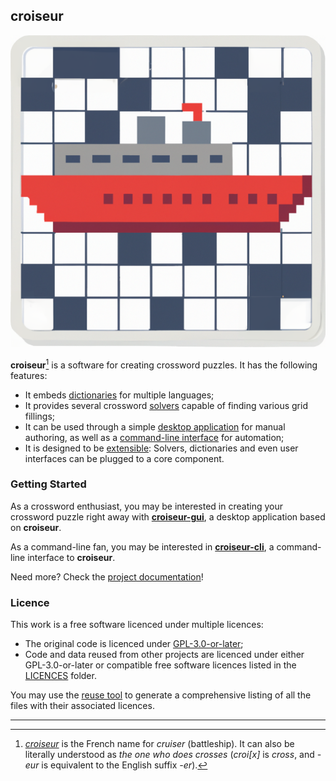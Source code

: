 <!--
SPDX-FileCopyrightText: 2023 Antoine Belvire
SPDX-License-Identifier: GPL-3.0-or-later
-->

## croiseur

![Logo](croiseur-gui/croiseur-gui/src/main/resources/com/gitlab/super7ramp/croiseur/gui/application-icon.png)

**croiseur**[^1] is a software for creating crossword puzzles. It has the following features:

* It embeds [dictionaries][] for multiple languages;
* It provides several crossword [solvers][] capable of finding various grid fillings;
* It can be used through a simple [desktop application][] for manual authoring, as well as a
  [command-line interface][] for automation;
* It is designed to be [extensible][]: Solvers, dictionaries and even user interfaces can be plugged
  to a core component.

### Getting Started

As a crossword enthusiast, you may be interested in creating your crossword puzzle right away with
**[croiseur-gui][]**, a desktop application based on **croiseur**.

As a command-line fan, you may be interested in **[croiseur-cli][]**, a command-line interface to
**croiseur**.

Need more? Check the [project documentation][]!

### Licence

This work is a free software licenced under multiple licences:

* The original code is licenced under [GPL-3.0-or-later][];
* Code and data reused from other projects are licenced under either GPL-3.0-or-later or
  compatible free software licences listed in the [LICENCES][] folder.

You may use the [reuse tool][] to generate a
comprehensive listing of all the files with their associated licences.

<!-- Reference Links -->

[command-line interface]: croiseur-cli

[croiseur-cli]: croiseur-cli

[desktop application]: croiseur-gui

[croiseur-gui]: croiseur-gui

[dictionaries]: doc/reference/Available-service-providers.md#dictionary-list

[extensible]: croiseur-spi

[GPL-3.0-or-later]: LICENSES/GPL-3.0-or-later.txt

[LICENCES]: LICENSES

[platforms]: https://wiki.openjdk.org/display/Build/Supported+Build+Platforms

[project documentation]: doc

[reuse tool]: https://github.com/fsfe/reuse-tool

[solvers]: doc/reference/Available-service-providers.md#solvers

---

[^1]: [_croiseur_](https://en.wiktionary.org/wiki/croiseur) is the French name for _cruiser_
(battleship). It can also be literally understood as _the one who does crosses_ (_croi\[x\]_ is
_cross_, and _-eur_ is equivalent to the English suffix _-er_).
